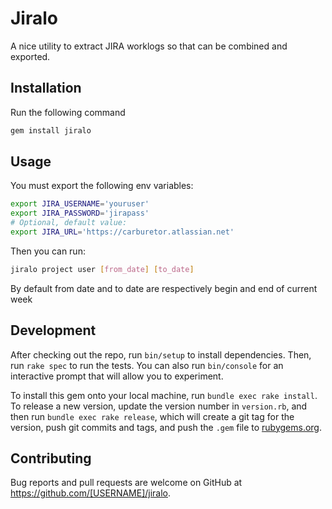# Jiralo

A nice utility to extract JIRA worklogs so that can be combined and exported.

## Installation

Run the following command

```bash
gem install jiralo
```

## Usage

You must export the following env variables:

```bash
export JIRA_USERNAME='youruser'
export JIRA_PASSWORD='jirapass'
# Optional, default value:
export JIRA_URL='https://carburetor.atlassian.net'
```

Then you can run:

```bash
jiralo project user [from_date] [to_date]
```

By default from date and to date are respectively begin and end of current week

## Development

After checking out the repo, run `bin/setup` to install dependencies. Then, run `rake spec` to run the tests. You can also run `bin/console` for an interactive prompt that will allow you to experiment.

To install this gem onto your local machine, run `bundle exec rake install`. To release a new version, update the version number in `version.rb`, and then run `bundle exec rake release`, which will create a git tag for the version, push git commits and tags, and push the `.gem` file to [rubygems.org](https://rubygems.org).

## Contributing

Bug reports and pull requests are welcome on GitHub at https://github.com/[USERNAME]/jiralo.


